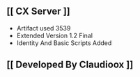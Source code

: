 ## [[ CX Server ]] ##

- Artifact used 3539
- Extended Version 1.2 Final
- Identity And Basic Scripts Added


## [[ Developed By Claudioox ]] ##

